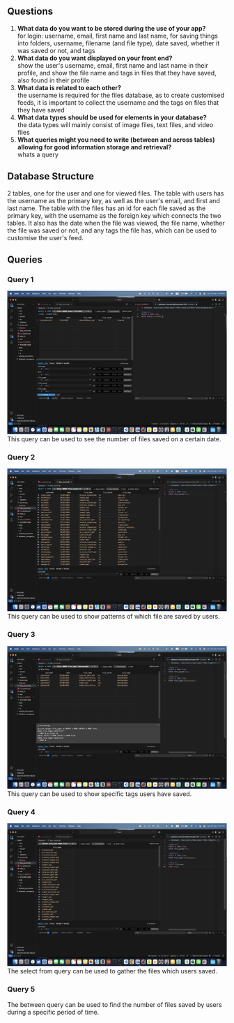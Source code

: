 ## Questions
1. **What data do you want to be stored during the use of your app?**
<br>for login: username, email, first name and last name, for saving things into folders, username, filename (and file type), date saved, whether it was saved or not, and tags
2. **What data do you want displayed on your front end?**
<br>show the user's username, email, first name and last name in their profile, and show the file name and tags in files that they have saved, also found in their profile
3. **What data is related to each other?**
<br>the username is required for the files database, as to create customised feeds, it is important to collect the username and the tags on files that they have saved
4. **What data types should be used for elements in your database?**
<br>the data types will mainly consist of image files, text files, and video files
5. **What queries might you need to write (between and across tables) allowing for good information storage and retrieval?**
<br>whats a query

## Database Structure
2 tables, one for the user and one for viewed files. The table with users has the username as the primary key, as well as the user's email, and first and last name. The table with the files has an id for each file saved as the primary key, with the username as the foreign key which connects the two tables. It also has the date when the file was viewed, the file name, whether the file was saved or not, and any tags the file has, which can be used to customise the user's feed.

## Queries
### Query 1
![alt text](<Screenshot 2025-08-24 at 10.09.04.png>)
This query can be used to see the number of files saved on a certain date.
### Query 2
![alt text](<Screenshot 2025-08-24 at 10.29.11.png>)
This query can be used to show patterns of which file are saved by users.
### Query 3
![alt text](<Screenshot 2025-08-24 at 10.30.28.png>)
This query can be used to show specific tags users have saved.
### Query 4
![alt text](<Screenshot 2025-08-24 at 10.31.40.png>)
The select from query can be used to gather the files which users saved.
### Query 5
The between query can be used to find the number of files saved by users during a specific period of time.
